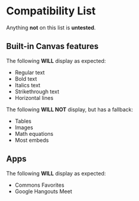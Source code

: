 # Compatibility List
Anything **not** on this list is **untested**.

## Built-in Canvas features
The following **WILL** display as expected:
- Regular text
- Bold text
- Italics text
- Strikethrough text
- Horizontal lines

The following **WILL NOT** display, but has a fallback:
- Tables
- Images
- Math equations
- Most embeds

## Apps
The following **WILL** display as expected:
- Commons Favorites
- Google Hangouts Meet
